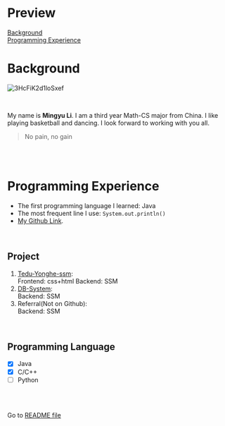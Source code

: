 # Preview
[Background](#Background) <br/>
[Programming Experience](#Programming-Experience)
<br/>

# Background
![3HcFiK2d1loSxef](https://i.loli.net/2021/09/26/3HcFiK2d1loSxef.jpg)

<br/>

My name is **Mingyu Li**. I am a third year Math-CS major from China. I like playing basketball and dancing. I look forward to working with you all.   
> No pain, no gain

<br/>
<br/>

# Programming Experience
- The first programming language I learned: Java <br/>
- The most frequent line I use: `System.out.println()` <br/>
- [My Github Link](https://github.com/Derrick2000). <br/>

<br/>

## Project
1. [Tedu-Yonghe-ssm](https://github.com/Derrick2000/Tedu-Yonghe-ssm): <br/>
        Frontend: css+html
        Backend: SSM
2. [DB-System](https://github.com/Derrick2000/DB-System): <br/>
        Backend: SSM
3. Referral(Not on Github): <br/>
        Backend: SSM
<br/>

## Programming Language
- [x] Java
- [x] C/C++
- [ ] Python
<br/>
<br/>

Go to [README file](./README.md)
